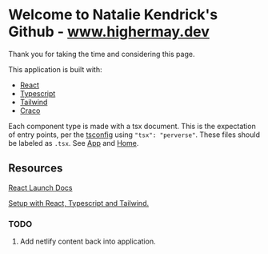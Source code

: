 # Welcome to Natalie Kendrick's Github - www.highermay.dev 

Thank you for taking the time and considering this page.

This application is built with:
- [React](./REACT_README.md)
- [Typescript](https://www.typescriptlang.org/)
- [Tailwind](https://tailwindui.com/documentation)
- [Craco](https://www.npmjs.com/package/@craco/craco)

Each component type is made with a tsx document.
This is the expectation of entry points, per the [tsconfig](https://www.typescriptlang.org/tsconfig#jsx) using `"tsx": "perverse"`. These files should be labeled as `.tsx`. See [App](./src/App.tsx) and [Home](./src/Components/Home.jsx).

## Resources

[React Launch Docs](./REACT_README.md)

[Setup with React, Typescript and Tailwind.](https://dev.to/0xkoji/setup-reactjs-typescript-with-tailwind-css-2k0i)

### TODO

1. Add netlify content back into application.
